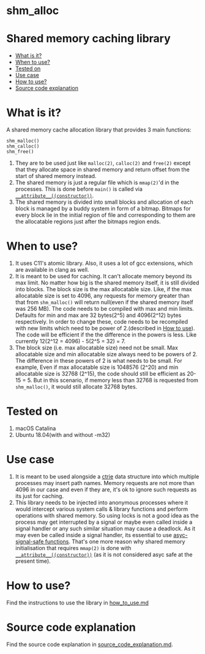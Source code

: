 # shm_alloc

<h1>Shared memory caching library</h1>

<ul>
    <li><a href="https://github.com/MihirLuthra/shm_alloc#what-is-it">What is it?</a></li>
    <li><a href="https://github.com/MihirLuthra/shm_alloc#when-to-use">When to use?</a></li>
     <li><a href="https://github.com/MihirLuthra/shm_alloc#tested-on">Tested on</a></li>
    <li><a href="https://github.com/MihirLuthra/shm_alloc#use-case">Use case</a></li>
    <li><a href="https://github.com/MihirLuthra/shm_alloc#how-to-use">How to use?</a></li>
    <li><a href="https://github.com/MihirLuthra/shm_alloc#source-code-explanation">Source code explanation</a></li>
</ul>

# What is it?

A shared memory cache allocation library that provides 3 main functions:

```
shm_malloc()
shm_calloc()
shm_free()
```

<ol>
    <li>
        They are to be used just like <code>malloc(2)</code>, <code>calloc(2)</code> and <code>free(2)</code> except that they 
        allocate space in shared memory and return offset from the start of shared memory instead.
    </li>
    <li>
        The shared memory is just a regular file which is <code>mmap(2)</code>'d in the processes. This is done before
        <code>main()</code> is called via 
        <a href="https://gcc.gnu.org/onlinedocs/gcc-4.7.0/gcc/Function-Attributes.html"><code>__attribute__((constructor))</code></a>.
    </li>
    <li>
        The shared memory is divided into small blocks and allocation of each block is managed by a buddy system in form of 
        a bitmap. Bitmaps for every block lie in the initial region of file and corresponding to them are the allocatable 
        regions just after the bitmaps region ends.
    </li>
</ol>

# When to use?

<ol>
    <li>
        It uses C11's atomic library. Also, it uses a lot of gcc extensions, which are available in clang as well.
    </li>
    <li>
        It is meant to be used for caching. It can't allocate memory beyond its max limit. No matter how big is the shared 
        memory itself, it is still divided into blocks. The block size is the max allocatable size. Like, if the max 
        allocatable size is set to 4096, any requests for memory greater than that from <code>shm_malloc()</code> will return 
        null(even if the shared memory itself was 256 MB). The code needs to be compiled with max and min limits. Defaults for 
        min and max are 32 bytes(2^5) and 4096(2^12) bytes respectively. In order to change these, code needs to be recompiled 
        with new limits which need to be power of 2.(described in <a href="https://github.com/MihirLuthra/shm_alloc/blob/master/docs/how_to_use.md#changing-default-settings">How to use</a>).
        The code will be efficient if the the difference in the powers is less. Like currently 12(2^12 = 4096) - 5(2^5 = 32) = 
        7.
    </li>
    <li> 
        The block size (i.e. max allocatable size) need not be small. Max allocatable size and min allocatable size always 
        need to be powers of 2. The difference in these powers of 2 is what needs to be small. For example, Even if max 
        allocatable size is 1048576 (2^20) and min allocatable size is 32768 (2^15), the code should still be efficient as 
        20-15 = 5. But in this scenario, if memory less than 32768 is requested from <code>shm_malloc()</code>, it would still
        allocate 32768 bytes.
    </li>
</ol>

# Tested on

<ol>
	<li>macOS Catalina</li>
	<li>Ubuntu 18.04(with and without -m32)</li>
</ol>

# Use case

<ol>
    <li>
        It is meant to be used alongside a <a href="https://en.wikipedia.org/wiki/Ctrie">ctrie</a> data structure into which 
        multiple processes may insert path names. Memory requests are not more than 4096 in our case and even if they are, 
        it's ok to ignore such requests as its just for caching.
    </li>
    <li>
        This library needs to be injected into anonymous processes where it would intercept various system calls & library 
        functions and perform operations with shared memory. So using locks is not a good idea as the process may get 
        interrupted by a signal or maybe even called inside a signal handler or any such similar situation may cause a 
        deadlock. As it may even be called inside a signal handler, its essential to use 
        <a href="http://man7.org/linux/man-pages/man7/signal-safety.7.html">asyc-signal-safe functions</a>. That's one more
        reason why shared memory initialisation that requires <code>mmap(2)</code> is done with <a href="https://gcc.gnu.org/onlinedocs/gcc-4.7.0/gcc/Function-Attributes.html"><code>__attribute__((constructor))</code></a>
        (as it is not considered asyc safe at the present time).
    </li>
</ol>

# How to use?

Find the instructions to use the library in 
<a href="https://github.com/MihirLuthra/shm_alloc/blob/master/docs/how_to_use.md">how_to_use.md<a>

# Source code explanation

Find the source code explanation in 
<a href="https://github.com/MihirLuthra/shm_alloc/blob/master/docs/source_code_explanation.md">source_code_explanation.md</a>.

